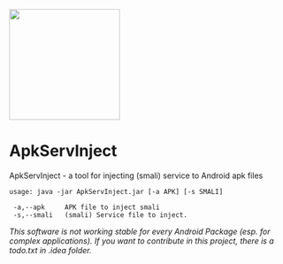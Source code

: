 <img align="center" src='https://raw.githubusercontent.com/KeyLo99/ApkServInject/master/1.png' width='200' height='200'/>

# ApkServInject
ApkServInject - a tool for injecting (smali) service to Android apk files

```
usage: java -jar ApkServInject.jar [-a APK] [-s SMALI]

 -a,--apk     APK file to inject smali
 -s,--smali   (smali) Service file to inject.
 ```
 
 _This software is not working stable for every Android Package (esp. for complex applications). If you want to contribute in this project, there is a todo.txt in .idea folder._
